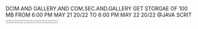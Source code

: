 DCIM.AND
GALLERY.AND
COM.SEC.AND.GALLERY
GET STORGAE OF 100 MB FROM 6:00 PM MAY 21
20/22 TO 6:00 PM MAY 22 20/22
@JAVA SCRIT
:::::::::::::::::::::::::::::::::::

